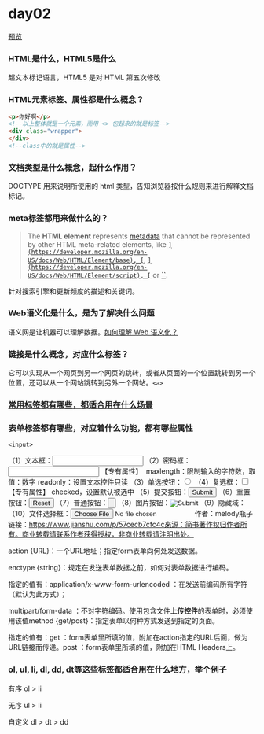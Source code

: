# day02

[预览](https://unbrain.github.io/IFE2018/Front-end//2/index.html)

### HTML是什么，HTML5是什么

超文本标记语言，HTML5 是对 HTML 第五次修改

### HTML元素标签、属性都是什么概念？

```html
<p>你好啊</p> 
<!--以上整体就是一个元素，而用 <> 包起来的就是标签-->
<div class="wrapper">
</div>
<!--class中的就是属性-->
```



### 文档类型是什么概念，起什么作用？

DOCTYPE 用来说明所使用的 html 类型，告知浏览器按什么规则来进行解释文档标记。

### meta标签都用来做什么的？

> The **HTML <meta> element** represents [metadata](https://developer.mozilla.org/en-US/docs/Glossary/Metadata) that cannot be represented by other HTML meta-related elements, like [``](https://developer.mozilla.org/en-US/docs/Web/HTML/Element/base), [``](https://developer.mozilla.org/en-US/docs/Web/HTML/Element/link), [``](https://developer.mozilla.org/en-US/docs/Web/HTML/Element/script), [``](https://developer.mozilla.org/en-US/docs/Web/HTML/Element/style) or [``](https://developer.mozilla.org/en-US/docs/Web/HTML/Element/title).

针对搜索引擎和更新频度的描述和关键词。

### Web语义化是什么，是为了解决什么问题

语义网是让机器可以理解数据。[如何理解 Web 语义化？](https://www.zhihu.com/question/20455165)

### 链接是什么概念，对应什么标签？

它可以实现从一个网页到另一个网页的跳转，或者从页面的一个位置跳转到另一个位置，还可以从一个网站跳转到另外一个网站。`<a>`

### [常用标签都有哪些，都适合用在什么场景](https://leohxj.gitbooks.io/front-end-database/html-and-css-basic/common-tag.html)

### 表单标签都有哪些，对应着什么功能，都有哪些属性

`<input>`

（1）文本框：<input type="text">
（2）密码框：<input type="password">
 【专有属性】
​         maxlength：限制输入的字符数，取值：数字
​         readonly：设置文本控件只读
（3）单选按钮：<input type="radio">
（4）复选框：<input type="checkbox">
【专有属性】
​         checked，设置默认被选中
（5）提交按钮：<input type="submit">
（6）重置按钮：<input type="reset">
（7）普通按钮：<input type="button">
（8）图片按钮：<input type="image" src=""> 
（9）隐藏域：<input type="hidden">
（10）文件选择框：<input type="file">作者：melody瓶子链接：https://www.jianshu.com/p/57cecb7cfc4c來源：简书著作权归作者所有。商业转载请联系作者获得授权，非商业转载请注明出处。



action {URL}：一个URL地址；指定form表单向何处发送数据。

enctype {string}：规定在发送表单数据之前，如何对表单数据进行编码。

指定的值有：application/x-www-form-urlencoded ：在发送前编码所有字符（默认为此方式）；

multipart/form-data ：不对字符编码。使用包含文件**上传控件**的表单时，必须使用该值method {get/post}：指定表单以何种方式发送到指定的页面。

指定的值有：get ：form表单里所填的值，附加在action指定的URL后面，做为URL链接而传递。post ：form表单里所填的值，附加在HTML Headers上。

### ol, ul, li, dl, dd, dt等这些标签都适合用在什么地方，举个例子

有序 ol > li

无序 ul > li

自定义 dl > dt > dd